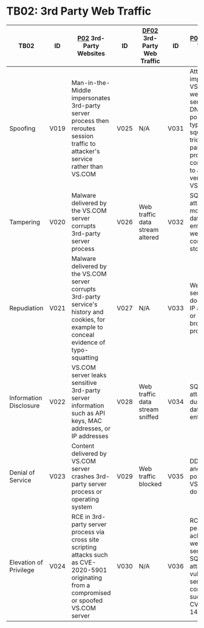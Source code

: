 # TB02: 3rd Party Web Traffic

| TB02                   | ID   | [P02](../assets/P02.md) 3rd-Party Websites                                                                                                     | ID   | [DF02](../assets/DF02.md) 3rd-Party Web Traffic    | ID   | [P06](../assets/P06.md) VS.COM Website Server                                                                                                                     |
|------------------------|------|------------------------------------------------------------------------------------------------------------------------------------------------|------|----------------------------------------------------|------|-------------------------------------------------------------------------------------------------------------------------------------------------------------------|
| Spoofing               | V019 | Man-in-the-Middle impersonates 3rd-party server process then reroutes session traffic to attacker's service rather than VS.COM                 | V025 | N/A                                                | V031 | Attacker impersonates VS.COM website server via DNS poisoning or typo-squatting to trick 3rd-party server process into connecting to attacker's version of VS.COM |
| Tampering              | V020 | Malware delivered by the VS.COM server corrupts 3rd-party server process                                                                       | V026 | Web traffic data stream altered                    | V032 | SQL injection attack to modify database entries or website content stores                                                                                         |
| Repudiation            | V021 | Malware delivered by the VS.COM server corrupts 3rd-party service's history and cookies, for example to conceal evidence of typo-squatting     | V027 | N/A                                                | V033 | Website server doesn't log IP addresses or client browser profiles                                                                                                |
| Information Disclosure | V022 | VS.COM server leaks sensitive 3rd-party server information such as API keys, MAC addresses, or IP addresses                                    | V028 | Web traffic data stream sniffed                    | V034 | SQL injection attacks to dump database entries                                                                                                                    |
| Denial of Service      | V023 | Content delivered by VS.COM server crashes 3rd-party server process or operating system                                                        | V029 | Web traffic blocked                                | V035 | DDoS attacks and DNS poisoning for VS.COM domain                                                                                                                  |
| Elevation of Privilege | V024 | RCE in 3rd-party server process via cross site scripting attacks such as CVE-2020-5901 originating from a compromised or spoofed VS.COM server | V030 | N/A                                                | V036 | RCE and persistance achieved on website server via SQL injection attacks to vulnerable service components, such as CVE-2008-1465 